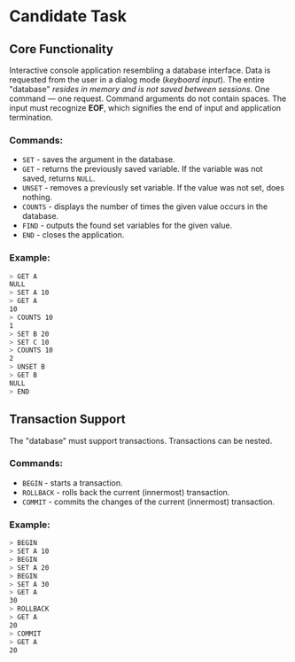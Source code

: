 # Candidate Task

## Core Functionality

Interactive console application resembling a database interface. Data is requested from the user in a dialog mode (*keyboard input*). The entire "database" *resides in memory and is not saved between sessions*. One command — one request. Command arguments do not contain spaces. The input must recognize **EOF**, which signifies the end of input and application termination.

### Commands:
- `SET` - saves the argument in the database.
- `GET` - returns the previously saved variable. If the variable was not saved, returns `NULL`.
- `UNSET` - removes a previously set variable. If the value was not set, does nothing.
- `COUNTS` - displays the number of times the given value occurs in the database.
- `FIND` - outputs the found set variables for the given value.
- `END` - closes the application.

### Example:
```bash
> GET A
NULL
> SET A 10
> GET A
10
> COUNTS 10
1
> SET B 20
> SET C 10
> COUNTS 10
2
> UNSET B
> GET B
NULL
> END
```

## Transaction Support
The "database" must support transactions. Transactions can be nested.

### Commands:

- `BEGIN` - starts a transaction.
- `ROLLBACK` - rolls back the current (innermost) transaction.
- `COMMIT` - commits the changes of the current (innermost) transaction.

### Example:

```bash
> BEGIN
> SET A 10
> BEGIN
> SET A 20
> BEGIN
> SET A 30
> GET A
30
> ROLLBACK
> GET A
20
> COMMIT
> GET A
20
```